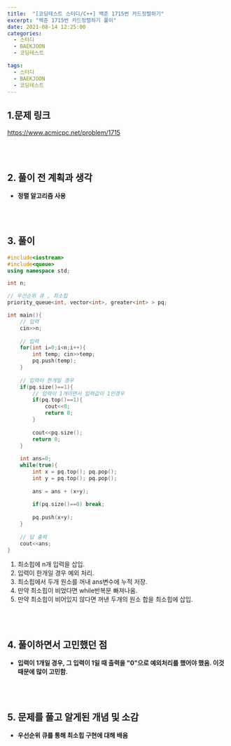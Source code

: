 ```yaml
---
title:  "[코딩테스트 스터디/C++] 백준 1715번 카드정렬하기"
excerpt: "백준 1715번 카드정렬하기 풀이"
date: 2021-08-14 12:25:00
categories:
  - 스터디
  - BAEKJOON
  - 코딩테스트

tags:
  - 스터디
  - BAEKJOON
  - 코딩테스트
---
```


## 1.문제 링크

https://www.acmicpc.net/problem/1715

<br>
<br>

## 2. 풀이 전 계획과 생각

- **정렬 알고리즘 사용**


<br>
<br>

## 3. 풀이

```cpp
#include<iostream>
#include<queue>
using namespace std;

int n;

// 우선순위 큐 , 최소힙  
priority_queue<int, vector<int>, greater<int> > pq;

int main(){
	// 입력  
	cin>>n;
	
	// 입력  
	for(int i=0;i<n;i++){
		int temp; cin>>temp;
		pq.push(temp);
	}	
	
	// 입력이 한개일 경우 
	if(pq.size()==1){
		// 입력이 1개이면서 입력값이 1인경우  
		if(pq.top()==1){
			cout<<0;
			return 0;
		}
		
		cout<<pq.size();
		return 0;
	}
	
	int ans=0;
	while(true){
		int x = pq.top(); pq.pop();	
		int y = pq.top(); pq.pop();
		
		ans = ans + (x+y);
		
		if(pq.size()==0) break;
		
		pq.push(x+y);
	}	
	
	// 답 출력  
	cout<<ans;
} 
```

1. 최소힙에 n개 입력을 삽입.
2. 입력이 한개일 경우 예외 처리.
3. 최소힙에서 두개 원소를 꺼내 ans변수에 누적 저장.
4. 만약 최소힙이 비었다면 while반복문 빠져나옴.
5. 만약 최소힙이 비어있지 않다면 꺼낸 두개의 원소 합을 최소힙에 삽입.


<br>
<br>

## 4. 풀이하면서 고민했던 점

- **입력이 1개일 경우, 그 입력이 1일 때 출력을 "0"으로 예외처리를 했어야 했음. 이것 때문에 많이 고민함.**


<br>
<br>

## 5. 문제를 풀고 알게된 개념 및 소감
- **우선순위 큐를 통해 최소힙 구현에 대해 배움**